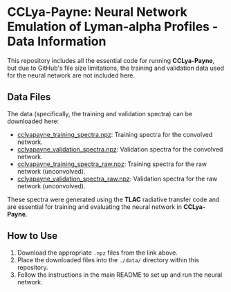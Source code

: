# CCLya-Payne: Neural Network Emulation of Lyman-alpha Profiles - Data Information

This repository includes all the essential code for running **CCLya-Payne**, but due to GitHub's file size limitations, the training and validation data used for the neural network are not included here.

## Data Files

The data (specifically, the training and validation spectra) can be downloaded here:
- [cclyapayne_training_spectra.npz](https://lambda.uchicago.edu/~hchen/public/CCLya/cclya_training_spectra.npz): Training spectra for the convolved network.
- [cclyapayne_validation_spectra.npz](https://lambda.uchicago.edu/~hchen/public/CCLya/cclya_validation_spectra.npz): Validation spectra for the convolved network.
- [cclyapayne_training_spectra_raw.npz](https://lambda.uchicago.edu/~hchen/public/CCLya/cclya_training_spectra_raw.npz): Training spectra for the raw network (unconvolved).
- [cclyapayne_validation_spectra_raw.npz](https://lambda.uchicago.edu/~hchen/public/CCLya/cclya_validation_spectra_raw.npz): Validation spectra for the raw network (unconvolved).

These spectra were generated using the **TLAC** radiative transfer code and are essential for training and evaluating the neural network in **CCLya-Payne**.

## How to Use

1. Download the appropriate `.npz` files from the link above.
2. Place the downloaded files into the `./data/` directory within this repository.
3. Follow the instructions in the main README to set up and run the neural network.
